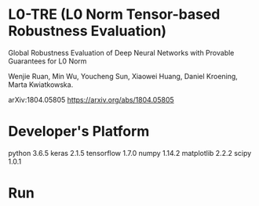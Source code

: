 # L0-TRE (L0 Norm Tensor-based Robustness Evaluation)

Global Robustness Evaluation of Deep Neural Networks with Provable Guarantees for L0 Norm

Wenjie Ruan, Min Wu, Youcheng Sun, Xiaowei Huang, Daniel Kroening, Marta Kwiatkowska.

arXiv:1804.05805 https://arxiv.org/abs/1804.05805

# Developer's Platform
python 3.6.5
keras 2.1.5
tensorflow 1.7.0
numpy 1.14.2
matplotlib 2.2.2
scipy 1.0.1

# Run


